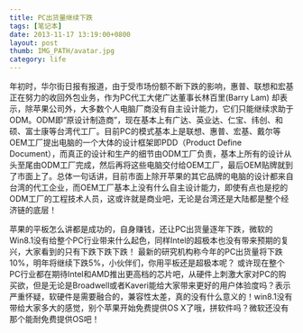 ```yaml
---
title: PC出货量继续下跌
tags: [笔记本]
date: 2013-11-17 13:19:00+0800
layout: post
thumb: IMG_PATH/avatar.jpg
category: life
---
```


年初时，华尔街日报有报道，由于受市场份额不断下跌的影响，惠普、联想和宏基正在努力的收回外包业务，作为PC代工大佬广达董事长林百里(Barry Lam) 却表示，除苹果公司外，大多数个人电脑厂商没有自主设计能力，它们只能继续求助于ODM。ODM即“原设计制造商”，现在基本上有广达、英业达、仁宝、纬创、和硕、富士康等台湾代工厂。目前PC的模式基本上是联想、惠普、宏基、戴尔等OEM工厂提出电脑的一个大体的设计框架即PDD（Product Define Document），而真正的设计和生产的细节由ODM工厂负责，基本上所有的设计从头至尾由ODM工厂完成，然后再将这些电脑交付给OEM工厂，最后OEM贴牌就到了市面上了。总体一句话讲，目前市面上除开苹果的其它品牌的电脑的设计都来自台湾的代工企业，而OEM工厂基本上没有什么自主设计能力，即使有点也是挖的ODM工厂的工程技术人员，这或许就是商业吧，无论是台湾还是大陆都是整个经济链的底层！

苹果的平板怎么讲都是成功的，自身赚钱，还让PC出货量逐年下跌，微软的Win8.1没有给整个PC行业带来什么起色，同样Intel的超极本也没有带来预期的复兴，大家看到的只有下跌下跌下跌！ 最新的研究机构称今年的PC出货量将下跌10%，明年将继续下跌5%，小伙伴们，你用平板还是超极本呢？ 或许现在整个PC行业都在期待Intel和AMD推出更高档的芯片吧，从硬件上刺激大家对PC的购买欲，但是无论是Broadwell或者Kaveri能给大家带来更好的用户体验度吗？表示严重怀疑，软硬件是需要融合的，兼容性太差，真的没有什么意义的！win8.1没有带给大家多大的感觉，别个苹果开始免费提供OS X了哦，拼软件吗？微软还没有那个能耐免费提供OS吧！